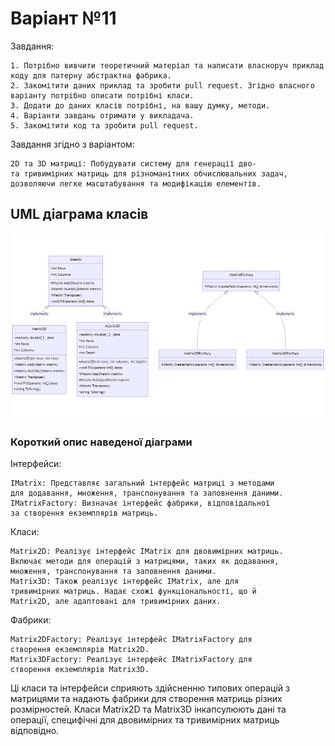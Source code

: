 
# Варіант №11

Завдання:

    1. Потрібно вивчити теоретичний матеріал та написати власноруч приклад коду для патерну абстрактна фабрика. 
    2. Закомітити даних приклад та зробити pull request. Згідно власного варіанту потрібно описати потрібні класи. 
    3. Додати до даних класів потрібні, на вашу думку, методи. 
    4. Варіанти завдань отримати у викладача. 
    5. Закомітити код та зробити pull request.

Завдання згідно з варіантом:

    2D та 3D матриці: Побудувати систему для генерації дво- 
    та тривимірних матриць для різноманітних обчислювальних задач,
    дозволяючи легке масштабування та модифікацію елементів.
## UML діаграма класів

![diagram.png](img%2Fdiagram.png)

### Короткий опис наведеної діаграми

Інтерфейси:

    IMatrix: Представляє загальний інтерфейс матриці з методами
    для додавання, множення, транспонування та заповнення даними.
    IMatrixFactory: Визначає інтерфейс фабрики, відповідальної 
    за створення екземплярів матриць.

Класи:

    Matrix2D: Реалізує інтерфейс IMatrix для двовимірних матриць. 
    Включає методи для операцій з матрицями, таких як додавання, 
    множення, транспонування та заповнення даними.
    Matrix3D: Також реалізує інтерфейс IMatrix, але для 
    тривимірних матриць. Надає схожі функціональності, що й 
    Matrix2D, але адаптовані для тривимірних даних.

Фабрики:

    Matrix2DFactory: Реалізує інтерфейс IMatrixFactory для 
    створення екземплярів Matrix2D.
    Matrix3DFactory: Реалізує інтерфейс IMatrixFactory для 
    створення екземплярів Matrix3D.
    
Ці класи та інтерфейси сприяють здійсненню типових операцій з матрицями та надають фабрики для створення матриць різних розмірностей. Класи Matrix2D та Matrix3D інкапсулюють дані та операції, специфічні для двовимірних та тривимірних матриць відповідно.